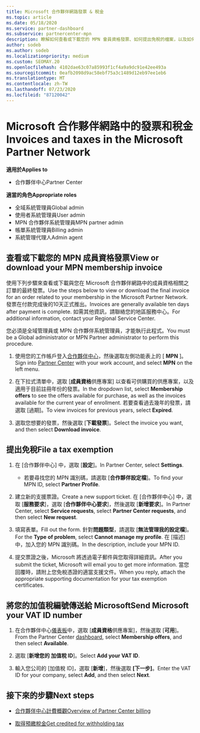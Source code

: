 ```yaml
---
title: Microsoft 合作夥伴網路發票 & 稅金
ms.topic: article
ms.date: 05/18/2020
ms.service: partner-dashboard
ms.subservice: partnercenter-mpn
description: 瞭解如何查看或下載您的 MPN 會員資格發票、如何提出免稅的檔案，以及如何將您的加值稅識別碼傳送給 Microsoft。
author: sodeb
ms.author: sodeb
ms.localizationpriority: medium
ms.custom: SEOMAY.20
ms.openlocfilehash: 4102dae63c07a85993f1cf4a9a9dc91e42ee493a
ms.sourcegitcommit: 0eafb2098d9ac58ebf75a3c1489d12eb97ee1eb6
ms.translationtype: MT
ms.contentlocale: zh-TW
ms.lasthandoff: 07/23/2020
ms.locfileid: "87120042"
---
```

# <a name="invoices-and-taxes-in-the-microsoft-partner-network"></a><span data-ttu-id="36579-103">Microsoft 合作夥伴網路中的發票和稅金</span><span class="sxs-lookup"><span data-stu-id="36579-103">Invoices and taxes in the Microsoft Partner Network</span></span>

<span data-ttu-id="36579-104">**適用於**</span><span class="sxs-lookup"><span data-stu-id="36579-104">**Applies to**</span></span>

- <span data-ttu-id="36579-105">合作夥伴中心</span><span class="sxs-lookup"><span data-stu-id="36579-105">Partner Center</span></span>

<span data-ttu-id="36579-106">**適當的角色**</span><span class="sxs-lookup"><span data-stu-id="36579-106">**Appropriate roles**</span></span>

- <span data-ttu-id="36579-107">全域系統管理員</span><span class="sxs-lookup"><span data-stu-id="36579-107">Global admin</span></span>
- <span data-ttu-id="36579-108">使用者系統管理員</span><span class="sxs-lookup"><span data-stu-id="36579-108">User admin</span></span>
- <span data-ttu-id="36579-109">MPN 合作夥伴系統管理員</span><span class="sxs-lookup"><span data-stu-id="36579-109">MPN partner admin</span></span>
- <span data-ttu-id="36579-110">帳單系統管理員</span><span class="sxs-lookup"><span data-stu-id="36579-110">Billing admin</span></span>
- <span data-ttu-id="36579-111">系統管理代理人</span><span class="sxs-lookup"><span data-stu-id="36579-111">Admin agent</span></span>

## <a name="view-or-download-your-mpn-membership-invoice"></a><span data-ttu-id="36579-112">查看或下載您的 MPN 成員資格發票</span><span class="sxs-lookup"><span data-stu-id="36579-112">View or download your MPN membership invoice</span></span>

<span data-ttu-id="36579-113">使用下列步驟來查看或下載與您在 Microsoft 合作夥伴網路中的成員資格相關之訂單的最終發票。</span><span class="sxs-lookup"><span data-stu-id="36579-113">Use the steps below to view or download the final invoice for an order related to your membership in the Microsoft Partner Network.</span></span> <span data-ttu-id="36579-114">發票在付款完成後的10天正式推出。</span><span class="sxs-lookup"><span data-stu-id="36579-114">Invoices are generally available ten days after payment is complete.</span></span> <span data-ttu-id="36579-115">如需其他資訊，請聯絡您的地區服務中心。</span><span class="sxs-lookup"><span data-stu-id="36579-115">For additional information, contact your Regional Service Center.</span></span>  

<span data-ttu-id="36579-116">您必須是全域管理員或 MPN 合作夥伴系統管理員，才能執行此程式。</span><span class="sxs-lookup"><span data-stu-id="36579-116">You must be a Global administrator or MPN Partner administrator to perform this procedure.</span></span> 

1.  <span data-ttu-id="36579-117">使用您的工作帳戶登入[合作夥伴中心](https://partner.microsoft.com/dashboard/home)，然後選取左側功能表上的 [ **MPN** ]。</span><span class="sxs-lookup"><span data-stu-id="36579-117">Sign into [Partner Center](https://partner.microsoft.com/dashboard/home) with your work account, and select **MPN** on the left menu.</span></span>

4.  <span data-ttu-id="36579-118">在下拉式清單中，選取 [**成員資格**供應專案] 以查看可供購買的供應專案，以及適用于目前註冊年份的發票。</span><span class="sxs-lookup"><span data-stu-id="36579-118">In the dropdown list, select **Membership offers** to see the offers available for purchase, as well as the invoices available for the current year of enrollment.</span></span> <span data-ttu-id="36579-119">若要查看過去幾年的發票，請選取 [過期]。</span><span class="sxs-lookup"><span data-stu-id="36579-119">To view invoices for previous years, select **Expired**.</span></span>

6.  <span data-ttu-id="36579-120">選取您想要的發票，然後選取 [**下載發票**]。</span><span class="sxs-lookup"><span data-stu-id="36579-120">Select the invoice you want, and then select **Download invoice**.</span></span> 

## <a name="file-a-tax-exemption"></a><span data-ttu-id="36579-121">提出免稅</span><span class="sxs-lookup"><span data-stu-id="36579-121">File a tax exemption</span></span>

1.  <span data-ttu-id="36579-122">在 [合作夥伴中心] 中，選取 [**設定**]。</span><span class="sxs-lookup"><span data-stu-id="36579-122">In Partner Center, select **Settings**.</span></span>
    - <span data-ttu-id="36579-123">若要尋找您的 MPN 識別碼，請選取 [**合作夥伴設定檔**]。</span><span class="sxs-lookup"><span data-stu-id="36579-123">To find your MPN ID, select **Partner Profile**.</span></span>

2.  <span data-ttu-id="36579-124">建立新的支援票證。</span><span class="sxs-lookup"><span data-stu-id="36579-124">Create a new support ticket.</span></span> <span data-ttu-id="36579-125">在 [合作夥伴中心] 中，選取 [**服務要求**]，選取 [**合作夥伴中心要求**]，然後選取 [**新增要求**]。</span><span class="sxs-lookup"><span data-stu-id="36579-125">In Partner Center, select **Service requests**, select **Partner Center requests**, and then select **New request**.</span></span>

3.  <span data-ttu-id="36579-126">填寫表單。</span><span class="sxs-lookup"><span data-stu-id="36579-126">Fill out the form.</span></span> <span data-ttu-id="36579-127">針對**問題類型**，請選取 [**無法管理我的設定檔**]。</span><span class="sxs-lookup"><span data-stu-id="36579-127">For the **Type of problem**, select **Cannot manage my profile**.</span></span> <span data-ttu-id="36579-128">在 [描述] 中，加入您的 MPN 識別碼。</span><span class="sxs-lookup"><span data-stu-id="36579-128">In the description, include your MPN ID.</span></span>

4.  <span data-ttu-id="36579-129">提交票證之後，Microsoft 將透過電子郵件與您取得詳細資訊。</span><span class="sxs-lookup"><span data-stu-id="36579-129">After you submit the ticket, Microsoft will email you to get more information.</span></span> <span data-ttu-id="36579-130">當您回覆時，請附上您免稅憑證的適當支援文件。</span><span class="sxs-lookup"><span data-stu-id="36579-130">When you reply, attach the appropriate supporting documentation for your tax exemption certificates.</span></span>

## <a name="send-microsoft-your-vat-id-number"></a><span data-ttu-id="36579-131">將您的加值稅編號傳送給 Microsoft</span><span class="sxs-lookup"><span data-stu-id="36579-131">Send Microsoft your VAT ID number</span></span>

1.  <span data-ttu-id="36579-132">在合作夥伴中心[儀表板](https://partner.microsoft.com/dashboard/home)中，選取 [**成員資格**供應專案]，然後選取 [**可用**]。</span><span class="sxs-lookup"><span data-stu-id="36579-132">From the Partner Center [dashboard](https://partner.microsoft.com/dashboard/home), select **Membership offers**, and then select **Available**.</span></span> 

2.  <span data-ttu-id="36579-133">選取 [**新增您的 加值稅 ID**]。</span><span class="sxs-lookup"><span data-stu-id="36579-133">Select **Add your VAT ID**.</span></span> 

3.  <span data-ttu-id="36579-134">輸入您公司的 [加值稅 ID]，選取 [**新增**]，然後選取 **[下一步]**。</span><span class="sxs-lookup"><span data-stu-id="36579-134">Enter the VAT ID for your company, select **Add**, and then select **Next**.</span></span> 

## <a name="next-steps"></a><span data-ttu-id="36579-135">接下來的步驟</span><span class="sxs-lookup"><span data-stu-id="36579-135">Next steps</span></span>

- [<span data-ttu-id="36579-136">合作夥伴中心計費概觀</span><span class="sxs-lookup"><span data-stu-id="36579-136">Overview of Partner Center billing</span></span>](billing-basics.md)

- [<span data-ttu-id="36579-137">取得預繳稅金</span><span class="sxs-lookup"><span data-stu-id="36579-137">Get credited for withholding tax</span></span>](withholding-tax-credit-form.md)